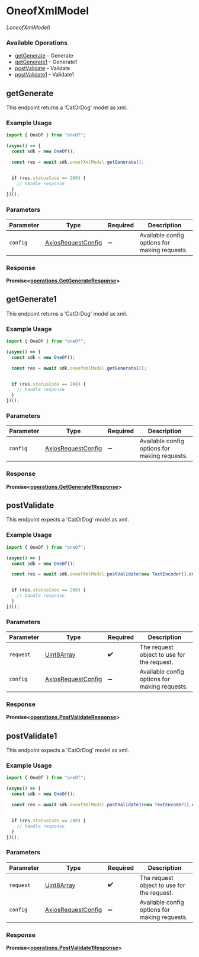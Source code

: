 # OneofXmlModel
(*.oneofXmlModel*)

### Available Operations

* [getGenerate](#getgenerate) - Generate
* [getGenerate1](#getgenerate1) - Generate1
* [postValidate](#postvalidate) - Validate
* [postValidate1](#postvalidate1) - Validate1

## getGenerate

This endpoint returns a 'CatOrDog' model as xml.

### Example Usage

```typescript
import { OneOf } from "oneOf";

(async() => {
  const sdk = new OneOf();

  const res = await sdk.oneofXmlModel.getGenerate();


  if (res.statusCode == 200) {
    // handle response
  }
})();
```

### Parameters

| Parameter                                                    | Type                                                         | Required                                                     | Description                                                  |
| ------------------------------------------------------------ | ------------------------------------------------------------ | ------------------------------------------------------------ | ------------------------------------------------------------ |
| `config`                                                     | [AxiosRequestConfig](https://axios-http.com/docs/req_config) | :heavy_minus_sign:                                           | Available config options for making requests.                |


### Response

**Promise<[operations.GetGenerateResponse](../../models/operations/getgenerateresponse.md)>**


## getGenerate1

This endpoint returns a 'CatOrDog' model as xml.

### Example Usage

```typescript
import { OneOf } from "oneOf";

(async() => {
  const sdk = new OneOf();

  const res = await sdk.oneofXmlModel.getGenerate1();


  if (res.statusCode == 200) {
    // handle response
  }
})();
```

### Parameters

| Parameter                                                    | Type                                                         | Required                                                     | Description                                                  |
| ------------------------------------------------------------ | ------------------------------------------------------------ | ------------------------------------------------------------ | ------------------------------------------------------------ |
| `config`                                                     | [AxiosRequestConfig](https://axios-http.com/docs/req_config) | :heavy_minus_sign:                                           | Available config options for making requests.                |


### Response

**Promise<[operations.GetGenerate1Response](../../models/operations/getgenerate1response.md)>**


## postValidate

This endpoint expects a 'CatOrDog' model as xml.

### Example Usage

```typescript
import { OneOf } from "oneOf";

(async() => {
  const sdk = new OneOf();

  const res = await sdk.oneofXmlModel.postValidate(new TextEncoder().encode("0xcf557fcA6a"));


  if (res.statusCode == 200) {
    // handle response
  }
})();
```

### Parameters

| Parameter                                                    | Type                                                         | Required                                                     | Description                                                  |
| ------------------------------------------------------------ | ------------------------------------------------------------ | ------------------------------------------------------------ | ------------------------------------------------------------ |
| `request`                                                    | [Uint8Array](../../models//.md)                              | :heavy_check_mark:                                           | The request object to use for the request.                   |
| `config`                                                     | [AxiosRequestConfig](https://axios-http.com/docs/req_config) | :heavy_minus_sign:                                           | Available config options for making requests.                |


### Response

**Promise<[operations.PostValidateResponse](../../models/operations/postvalidateresponse.md)>**


## postValidate1

This endpoint expects a 'CatOrDog' model as xml.

### Example Usage

```typescript
import { OneOf } from "oneOf";

(async() => {
  const sdk = new OneOf();

  const res = await sdk.oneofXmlModel.postValidate1(new TextEncoder().encode("0xfc648e7E3F"));


  if (res.statusCode == 200) {
    // handle response
  }
})();
```

### Parameters

| Parameter                                                    | Type                                                         | Required                                                     | Description                                                  |
| ------------------------------------------------------------ | ------------------------------------------------------------ | ------------------------------------------------------------ | ------------------------------------------------------------ |
| `request`                                                    | [Uint8Array](../../models//.md)                              | :heavy_check_mark:                                           | The request object to use for the request.                   |
| `config`                                                     | [AxiosRequestConfig](https://axios-http.com/docs/req_config) | :heavy_minus_sign:                                           | Available config options for making requests.                |


### Response

**Promise<[operations.PostValidate1Response](../../models/operations/postvalidate1response.md)>**

